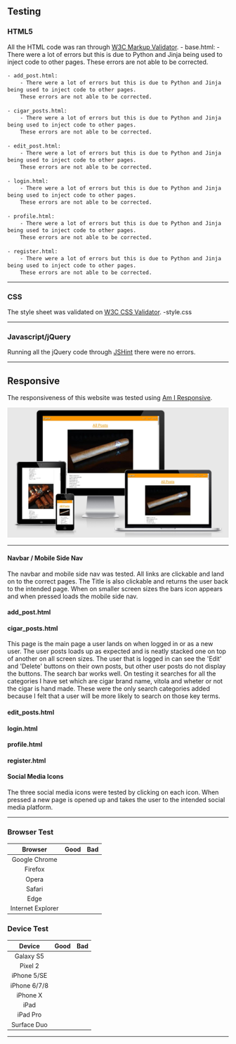 ## Testing

### HTML5
All the HTML code was ran through [W3C Markup Validator](https://validator.w3.org/). 
    - base.html: 
        - There were a lot of errors but this is due to Python and Jinja being used to inject code to other pages.
        These errors are not able to be corrected.
    
    - add_post.html:
        - There were a lot of errors but this is due to Python and Jinja being used to inject code to other pages.
        These errors are not able to be corrected.

    - cigar_posts.html:
        - There were a lot of errors but this is due to Python and Jinja being used to inject code to other pages.
        These errors are not able to be corrected.

    - edit_post.html:
        - There were a lot of errors but this is due to Python and Jinja being used to inject code to other pages.
        These errors are not able to be corrected.

    - login.html:
        - There were a lot of errors but this is due to Python and Jinja being used to inject code to other pages.
        These errors are not able to be corrected.

    - profile.html:
        - There were a lot of errors but this is due to Python and Jinja being used to inject code to other pages.
        These errors are not able to be corrected.

    - register.html:
        - There were a lot of errors but this is due to Python and Jinja being used to inject code to other pages.
        These errors are not able to be corrected.

---

### CSS
The style sheet was validated on [W3C CSS Validator](https://jigsaw.w3.org/css-validator/).
    -style.css

---

### Javascript/jQuery

Running all the jQuery code through [JSHint](https://jshint.com/) there were no errors. 

---

## Responsive

The responsiveness of this website was tested using [Am I Responsive](http://ami.responsivedesign.is/#).

![amiresponsive img](readme-images/amiresponsive.jpg)

---

#### Navbar / Mobile Side Nav
The navbar and mobile side nav was tested. All links are clickable and land on to the correct pages. The Title 
is also clickable and returns the user back to the intended page. When on smaller screen sizes the bars icon appears
and when pressed loads the mobile side nav.

#### add_post.html

#### cigar_posts.html
This page is the main page a user lands on when logged in or as a new user. The user posts loads up as expected and 
is neatly stacked one on top of another on all screen sizes. The user that is logged in can see the 'Edit' and 
'Delete' buttons on their own posts, but other user posts do not display the buttons. The search bar works well. On 
testing it searches for all the categories I have set which are cigar brand name, vitola and wheter or not the 
cigar is hand made. These were the only search categories added because I felt that a user will be more likely to 
search on those key terms.

#### edit_posts.html

#### login.html

#### profile.html

#### register.html

#### Social Media Icons
The three social media icons were tested by clicking on each icon. When pressed a new page is opened up and takes
the user to the intended social media platform.

---

### Browser Test

|      Browser      | Good | Bad |
|:-----------------:|:----:|:---:|
|   Google Chrome   |      |     |
|      Firefox      |      |     |
|       Opera       |      |     |
|       Safari      |      |     |
|        Edge       |      |     |
| Internet Explorer |      |     |

### Device Test

|    Device    | Good | Bad |
|:------------:|:----:|:---:|
|   Galaxy S5  |     |     |
|    Pixel 2   |     |     |
|  iPhone 5/SE |     |     |
| iPhone 6/7/8 |     |     |
|   iPhone X   |     |     |
|     iPad     |     |     |
|   iPad Pro   |     |     |
|  Surface Duo |     |     |

---
